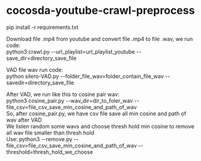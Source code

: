 # cocosda-youtube-crawl-preprocess

pip install -r requirements.txt </br>

Download file .mp4 from youtube and convert file .mp4 to file .wav, we run code: </br>
python3 crawl.py --url_playlist=url_playlist_youtube --save_dir=directory_save_file

VAD file wav run code: </br>
python silero-VAD.py --folder_file_wav=folder_contain_file_wav --savedir=directory_save_file

After VAD, we run like this to cosine pair wav: </br>
python3 cosine_pair.py --wav_dir=dir_to_foler_wav --file_csv=file_csv_save_min_cosine_and_path_of_wav</br>
So, after cosine_pair.py, we have csv file save all min cosine and path of wav after VAD </br>
We listen random some wavs and choose thresh hold min cosine to remove all wav file smaller than thresh hold </br>
Use: python3 --remove.py --file_csv=file_csv_save_min_cosine_and_path_of_wav --threshold=thresh_hold_we_choose
